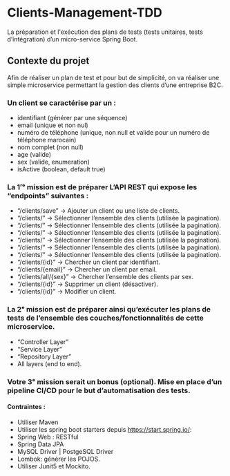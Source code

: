 # Clients-Management-TDD
La préparation et l'exécution des plans de tests (tests unitaires, tests d’intégration) d’un micro-service Spring Boot.


## Contexte du projet
Afin de réaliser un plan de test et pour but de simplicité, on va réaliser une simple microservice permettant la gestion des clients d’une entreprise B2C.


### Un client se caractérise par un :

* identifiant (générer par une séquence)
* email (unique et non nul)
* numéro de téléphone (unique, non null et valide pour un numéro de téléphone marocain)
* nom complet (non null)
* age (valide)
* sex (valide, enumeration)
* isActive (boolean, default true)



### La 1ʳᵉ mission est de préparer L’API REST qui expose les “endpoints” suivantes :

* “/clients/save” → Ajouter un client ou une liste de clients.
* “/clients/” → Sélectionner l’ensemble des clients (utilisée la pagination).
* “/clients/” → Sélectionner l’ensemble des clients (utilisée la pagination).
* “/clients/” → Sélectionner l’ensemble des clients (utilisée la pagination).
* “/clients/” → Sélectionner l’ensemble des clients (utilisée la pagination).
* “/clients/” → Sélectionner l’ensemble des clients (utilisée la pagination).
* “/clients/” → Sélectionner l’ensemble des clients (utilisée la pagination).
* “/clients/{id}” → Chercher un client par identifiant.
* “/clients/{email}” → Chercher un client par email.
* “/clients/all/{sex}” → Chercher l’ensemble des clients par sex.
* “/clients/{id}” → Supprimer un client (désactiver).
* “/clients/{id}” → Modifier un client.




### La 2ᵉ mission est de préparer ainsi qu’exécuter les plans de tests de l’ensemble des couches/fonctionnalités de cette microservice.

* “Controller Layer”
* “Service Layer”
* “Repository Layer”
* All layers (end to end).




### Votre 3ᵉ mission serait un bonus (optional). Mise en place d’un pipeline CI/CD pour le but d’automatisation des tests.

#### Contraintes :
* Utiliser Maven
* Utiliser les spring boot starters depuis https://start.spring.io/:
* Spring Web : RESTful
* Spring Data JPA
* MySQL Driver | PostgeSQL Driver
* Lombok: générer les POJOS.
* Utiliser Junit5 et Mockito.
